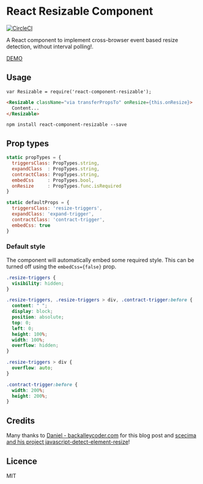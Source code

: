 React Resizable Component
=========================

[![CircleCI](https://circleci.com/gh/nrako/react-component-resizable.svg?style=svg)](https://circleci.com/gh/nrako/react-component-resizable)

A React component to implement cross-browser event based resize detection, without interval polling!.

[DEMO](http://nrako.github.io/react-component-resizable/)

## Usage
```
var Resizable = require('react-component-resizable');
```
```html
<Resizable className="via transferPropsTo" onResize={this.onResize}>
  Content...
</Resizable>
```

`npm install react-component-resizable --save`

## Prop types
```javascript
static propTypes = {
  triggersClass: PropTypes.string,
  expandClass  : PropTypes.string,
  contractClass: PropTypes.string,
  embedCss     : PropTypes.bool,
  onResize     : PropTypes.func.isRequired
}

static defaultProps = {
  triggersClass: 'resize-triggers',
  expandClass: 'expand-trigger',
  contractClass: 'contract-trigger',
  embedCss: true
}
```

### Default style

The component will automatically embed some required style. This can be turned off using the `embedCss={false}` prop.

```css
.resize-triggers {
  visibility: hidden;
}

.resize-triggers, .resize-triggers > div, .contract-trigger:before {
  content: " ";
  display: block;
  position: absolute;
  top: 0;
  left: 0;
  height: 100%;
  width: 100%;
  overflow: hidden;
}

.resize-triggers > div {
  overflow: auto;
}

.contract-trigger:before {
  width: 200%;
  height: 200%;
}

```

## Credits

Many thanks to [Daniel - backalleycoder.com](http://www.backalleycoder.com/2013/03/18/cross-browser-event-based-element-resize-detection/) for this blog post and [scecima and his project javascript-detect-element-resize](https://github.com/sdecima/javascript-detect-element-resize)!

## Licence

MIT

